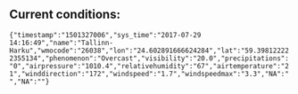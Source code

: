 ## Current conditions: 
 ``` {"timestamp":"1501327006","sys_time":"2017-07-29 14:16:49","name":"Tallinn-Harku","wmocode":"26038","lon":"24.602891666624284","lat":"59.398122222355134","phenomenon":"Overcast","visibility":"20.0","precipitations":"0","airpressure":"1010.4","relativehumidity":"67","airtemperature":"21","winddirection":"172","windspeed":"1.7","windspeedmax":"3.3","NA":"","NA":""} ```
